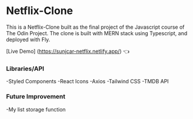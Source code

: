 # Netflix-Clone
This is a Netflix-Clone built as the final project of the Javascript course of The Odin Project. The clone is built with MERN stack using Typescript, and deployed with Fly.

[Live Demo] (https://sunjcar-netflix.netlify.app/) :point_left:

### Libraries/API
-Styled Components
-React Icons
-Axios
-Tailwind CSS
-TMDB API


### Future Improvement
-My list storage function
